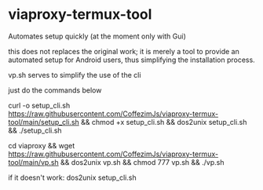 # viaproxy-termux-tool
Automates setup quickly (at the moment only with Gui) 

this does not replaces the original work; it is merely a tool to provide an automated setup for Android users, thus simplifying the installation process.

vp.sh serves to simplify the use of the cli


just do the commands below 

curl -o setup_cli.sh https://raw.githubusercontent.com/CoffezimJs/viaproxy-termux-tool/main/setup_cli.sh && chmod +x setup_cli.sh && dos2unix setup_cli.sh && ./setup_cli.sh

cd viaproxy && wget https://raw.githubusercontent.com/CoffezimJs/viaproxy-termux-tool/main/vp.sh && dos2unix vp.sh && chmod 777 vp.sh && ./vp.sh


if it doesn't work:
dos2unix setup_cli.sh


